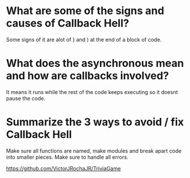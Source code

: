 # What are some of the signs and causes of Callback Hell?
Some signs of it are alot of } and ) at the end of a block of code. 
# What does the asynchronous mean and how are callbacks involved?
It means it runs while the rest of the code keeps executing so it doesnt pause the code. 
# Summarize the 3 ways to avoid / fix Callback Hell
Make sure all functions are named, make modules and break apart code into smaller pieces. Make sure to handle all errors.   

https://github.com/VictorJRochaJR/TriviaGame